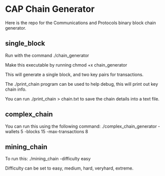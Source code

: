 # CAP Chain Generator

Here is the repo for the Communications and Protocols binary block chain generator.

## single_block
Run with the command ./chain_generator

Make this executable by running chmod +x chain_generator

This will generate a single block, and two key pairs for transactions.

The ./print_chain program can be used to help debug, this will print out key chain info.

You can run ./print_chain > chain.txt to save the chain details into a text file.

## complex_chain

You can run this using the following command:
./complex_chain_generator -wallets 5 -blocks 15 -max-transactions 8

## mining_chain

To run this:
 ./mining_chain -difficulty easy

 Difficulty can be set to easy, medium, hard, veryhard, extreme.
